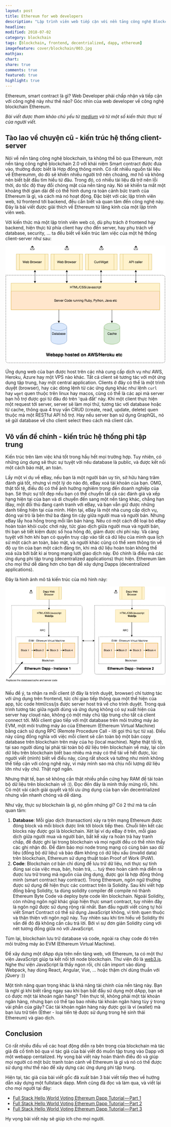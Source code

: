 ```yaml
---
layout: post
title: Ethereum for web developers
description: "Lập trình viên web tiếp cận với nền tảng công nghệ Blockchain Ethereum như thế nào? Đây là bài viết hướng dẫn lộ trình tiếp cận Smart Contract trong Ethereum. Ethereum, smart contract là gì? Web Developer phải chấp nhận và tiếp cận với công nghệ này như thế nào? Góc nhìn của web developer về công nghệ blockchain Ethereum."
headline:
modified: 2018-07-02
category: blockchain
tags: [blockchain, frontend, decentrialized, dapp, ethereum]
imagefeature: cover/blockchain/003.jpg
mathjax:
chart:
share: true
comments: true
featured: true
highlight: true
---
```


Ethereum, smart contract là gì? Web Developer phải chấp nhận và tiếp cận với công nghệ này như thế nào? Góc nhìn của web developer về công nghệ blockchain Ethereum.


*Bài viết được tham khảo chủ yếu từ [medium](https://medium.com/@mvmurthy/ethereum-for-web-developers-890be23d1d0c) và từ một số kiến thức thực tế của người viết.*


## Tào lao về chuyện cũ - kiến trúc hệ thống client-server
Nói về nền tảng công nghệ blockchain, ta không thể bỏ qua Ethereum, một nền tảng công nghệ blockchain 2.0 với khái niệm Smart contract được đưa vào, thường được biết là Hợp đồng thông minh. Có rất nhiều nguồn tài liệu về Ethereumm, do đó sẽ khiến nhiều người trở nên choáng, mơ hồ và không nên biết bắt đầu tìm hiểu từ đâu. Trong đó, có nhiều tài liệu đã trở nên lỗi thời, do tốc độ thay đổi chóng mặt của nền tảng này. Nó sẽ khiến ta mất một khoảng thời gian dài để có thể hình dung ra toàn cảnh bức tranh của Ethereum là gì, và cách mà nó hoạt động. Đặc biệt với các lập trình viên web, từ frontend tới backend, đều cần biết và quan tâm đến công nghệ này. Đây là bài viết được giải thích về Ethereum từ lăng kính của một lập trình viên web.

Với kiến thức mà một lập trình viên web có, dù phụ trách ở frontend hay backend, hiện thực từ phía client hay cho đến server, hay phụ trách về database, security, ... ta đều biết về kiến trúc làm việc của một hệ thống client-server như sau:

<img src="/images/ethereum/client_server.png"/>

Ứng dụng web của bạn được host trên các nhà cung cấp dịch vụ như AWS, Heroku, Azure hay một VPS nào khác. Tất cả client sẽ tương tác với một ứng dụng tập trung, hay một central application. Clients ở đây có thể là một trình duyệt (browser), hay các dòng lệnh từ các ứng dụng khác như lệnh `curl` hay `wget` quen thuộc trên linux hay macos, cũng có thể là các api mà server bạn hỗ trợ được gọi từ đâu đó trên 'quả đất' này. Khi một client thực hiện một request tới server, server sẽ làm mọi thứ, tương tác với database hoặc từ cache, thông qua 4 truy vấn CRUD (create, read, update, delete) quen thuộc mà một RESTful API hỗ trợ. Hay nếu server bạn sử dụng GraphQL, nó sẽ gửi database về cho client select theo cách mà client cần.

## Vô vấn đề chính - kiến trúc hệ thống phi tập trung
Kiến trúc trên làm việc khá tốt trong hầu hết mọi trường hợp. Tuy nhiên, có những úng dụng sẽ thực sự tuyệt vời nếu database là public, và được kết nối một cách bảo mật, an toàn.

Lấy một ví dụ về eBay, nếu bạn là một người bán uy tín, sở hữu hàng trăm đánh giá tốt, nhưng vì một lý do nào đó, eBay xoá tài khoản của bạn. OMG, thật tồi tệ, điều đó có thể ảnh hưởng nghiêm trọng đến doanh nghiệp của bạn. Sẽ thực sự tốt đẹp nếu bạn có thể chuyển tất cả các đánh giá và xếp hạng hiện tại của bạn và di chuyển đến sang một nền tảng khác, chẳng hạn iBay, một đối thủ đang cạnh tranh với eBay, và bạn vẫn giữ được những danh tiếng hiện tại của mình. Hiện tại, eBay là một nhà cung cấp dịch vụ, đóng vai trò là bên thứ ba đáng tin cậy giữa người mua và người bán. Nhưng eBay lấy hoa hồng trong mỗi lần bán hàng. Nếu có một cách để loại bỏ eBay hoàn toàn khỏi cuộc chơi này, tức giao dịch giữa người mua và người bán, thì bạn sẽ tiết kiệm được số hoa hồng đó, giảm được chi phí này. Và càng tuyệt vời hơn khi bạn có quyền truy cập vào tất cả dữ liệu của mình qua lịch sử một cách an toàn, bảo mật, và người khác cũng có thể xem thông tin về độ uy tín của bạn một cách đáng tin, khi mà dữ liệu hoàn toàn không thể xoá sửa bởi bất kì ai trong mạng lưới giao dịch này. Đó chính là điều mà các ứng dụng phi tập trung (decentralized applications) thực hiện. Ethereum làm cho mọi thứ dễ dàng hơn cho bạn để xây dựng Dapps (decentralized applications).

Đây là hình ảnh mô tả kiến trúc của mô hình này:

<img src="/images/ethereum/dapps.png"/>

Nếu để ý, ta nhận ra mỗi client (ở đây là trình duyệt, browser) chỉ tương tác với ứng dụng trên frontend, tức chỉ giao tiếp thông qua một thể hiện của app, tức code html/css/js được server host trả về cho trình duyệt. Trong quá trình tương tác giữa người dùng và ứng dụng không có sự xuất hiện của server hay cloud nào, không có một máy chủ tập trung cho tất cá client connect tới. Mỗi client giao tiếp với một database trên môi trường máy ảo EVM, một môi trường máy ảo của Ethereum (Ethereum Virtual Machine) bằng cách sử dụng RPC (Remote Procedure Call - lời gọi thủ tục từ xa). Điều này cũng đồng nghĩa với việc mỗi client sẽ cần toàn bộ một bản copy database trên blockchain trên máy của họ (local machine). Nghe thật tồi tệ, tại sao người dùng lại phải tải toàn bộ dữ liệu trên blockchain về máy, lại còn dữ liệu trên blockchain biết bao nhiêu mà máy có thể tải về hết được, lúc người viết (mình) biết về điều này, cũng rất shock và tưởng như mình không thể tiếp cận với công nghệ này, vì máy mình sao mà chịu nổi lượng dữ liệu lớn như vậy chứ. Thật ngớ ngẩn.

Nhưng thật tế, bạn sẽ không cần thật nhiều phần cứng hay RAM để tải toàn bộ dữ liệu trên blockchain về :)). Đọc đến đây là mình thấy mừng rồi, hihi. Có một vài cách giải quyết và tối ưu ứng dụng của bạn vẫn decentrialized nhưng vẫn nhanh chóng và dễ dàng.

Như vậy, thực sự blockchain là gì, nó gồm nhứng gì? Có 2 thứ mà ta cần quan tâm:
1. **Database**: Mỗi giao dịch (transaction) xảy ra trên mạng Ethereum được đóng block và mỗi block được link tới block tiếp theo. Chuỗi liên kết các blocks này được gọi là blockchain. Xét lại ví dụ eBay ở trên, mỗi giao dịch giữa người mua và người bán, bất kể xảy ra hoàn trả hay tranh chấp, đề được ghi lại trong blockchain và mọi người đều có thể nhìn thấy các ghi nhận đó. Để đảm bảo mọi node trong mạng có cùng bản sao dữ liệu (đồng bộ dữ liệu) và bảo đảm không có dữ liệu xấu (invalid data) trên blockchain, Ethereum sử dụng thuật toán Proof of Work (PoW).
2. **Code**: Blockchain cơ bản chỉ dùng để lưu trữ dữ liệu, nơi thực sự tính đúng sai của việc mua, bán, hoàn trả, ... tuỳ theo hoàn cảnh mà diễn ra được lưu trữ trong mã nguồn của ứng dụng, được gọi là hợp đồng thông minh (smart contract hay contract). Trong Ethereum, ngôn ngữ thường được sử dụng để hiện thực các contract trên là Solidity. Sau khi viết hợp đồng bằng Solidity, ta dùng solidity compiler để compile nó thành Ethereum Byte Code và deploy byte code lên blockchain. Ngoài Solidity, còn những ngôn ngữ khác giúp hiện thực smart contract, tuy nhiên đây là ngôn ngữ được sử dụng rộng rãi nhất. Ban đầu người viết cũng tự hỏi viết Smart Contract có thể sử dụng JavaScript không, vì tính quen thuộc và thân thiện với ngôn ngữ này. Tuy nhiên sau khi tìm hiểu về Solidity thì vấn đề đó đã không cần câu trả lời. Bởi vì sự đơn giản Solidity cùng với nét tương đồng giữa nó với JavaScript.


Túm lại, blockchain lưu trữ database và code, ngoài ra chạy code đó trên môi trường máy ảo EVM (Ethereum Virtual Machine).


Để xây dưng một dApp dựa trên nền tảng web, với Ethereum, ta có một thư viện JavaScript giúp ta kết nối tới node blockchain. Thư viện đó là [web3.js](https://github.com/ethereum/web3.js/). Nghe thư viện JavaScript là thấy ngon rồi, chỉ cần import vào dùng Webpack, hay dùng React, Angular, Vue, ... hoặc thậm chí dùng thuần với jQuery :))

Một tính năng quan trọng khác là khả năng tài chính của nền tảng này. Bạn là nghĩ gì khi biết rằng ngay sau khi bạn bắt đầu sử dụng một dApp, bạn sẽ có được một tài khoản ngân hàng? Trên thực tế, không phải một tài khoản ngân hàng, nhưng bạn có thể tạo bao nhiêu tài khoản ngân hàng tùy ý trong vài phần của giây? Các tài khoản ngân hàng này được gọi là ví (wallet) mà bạn lưu trữ tiền (Ether - loại tiền tệ được sử dụng trong hệ sinh thái Ethereum) và giao dịch.


## Conclusion
Có rất nhiều điều về các hoạt động diễn ra bên trong của blockchain mà tác giả đã cố tình bỏ qua vì tác giả của bài viết đó muốn tập trung vào Dapp với một webapp centalized. Hy vọng bài viết này hoàn thành điều đó và giúp mọi người có một bức tranh toàn cảnh về Ethereum là gì và nó có thể được sử dụng như thế nào để xây dựng các ứng dụng phi tập trung.


Hiện tại, tác giả của bài viết gốc đã xuất bản 3 bài viết tiếp theo về hướng dẫn xây dựng một fullstack dapp. Mình cũng đã đọc và làm qua, và viết lại cho mọi người tại đây:

+ [Full Stack Hello World Voting Ethereum Dapp Tutorial — Part 1](https://medium.com/@mvmurthy/full-stack-hello-world-voting-ethereum-dapp-tutorial-part-1-40d2d0d807c2)
+ [Full Stack Hello World Voting Ethereum Dapp Tutorial — Part 2](https://medium.com/@mvmurthy/full-stack-hello-world-voting-ethereum-dapp-tutorial-part-2-30b3d335aa1f)
+ [Full Stack Hello World Voting Ethereum Dapp Tutorial — Part 3](https://medium.com/@mvmurthy/full-stack-hello-world-voting-ethereum-dapp-tutorial-part-3-331c2712c9df)


Hy vọng bài viết này sẽ giúp ích cho mọi người.
